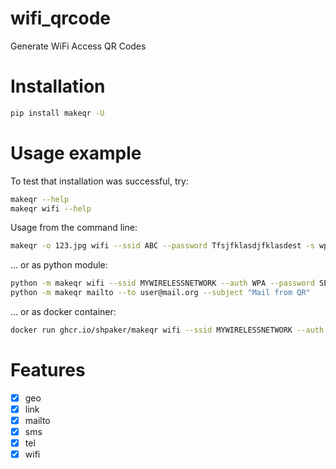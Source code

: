 # wifi_qrcode

Generate WiFi Access QR Codes

# Installation

```bash
pip install makeqr -U
```

# Usage example

To test that installation was successful, try:

```bash
makeqr --help
makeqr wifi --help
```

Usage from the command line:

```bash
makeqr -o 123.jpg wifi --ssid ABC --password Tfsjfklasdjfklasdest -s wpa2
```

... or as python module:

```bash
python -m makeqr wifi --ssid MYWIRELESSNETWORK --auth WPA --password SECRET
python -m makeqr mailto --to user@mail.org --subject "Mail from QR"
```

... or as docker container:

```bash
docker run ghcr.io/shpaker/makeqr wifi --ssid MYWIRELESSNETWORK --auth WPA --password SECRET
```

# Features

- [x] geo
- [x] link
- [x] mailto
- [x] sms
- [x] tel
- [x] wifi
